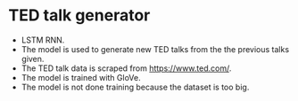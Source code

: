 # TED talk generator

- LSTM RNN.
- The model is used to generate new TED talks from the the previous talks given.
- The TED talk data is scraped from https://www.ted.com/.
- The model is trained with GloVe.
- The model is not done training because the dataset is too big.
